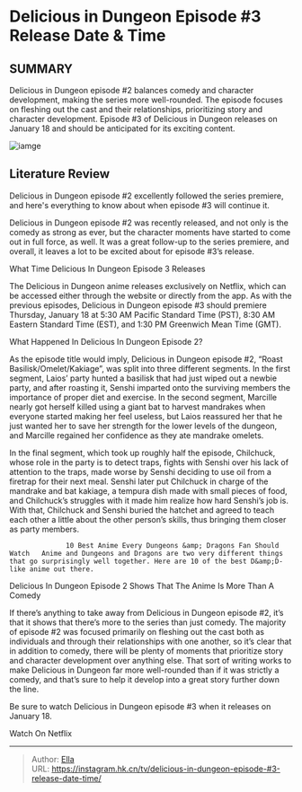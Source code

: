 # Delicious in Dungeon Episode #3 Release Date &amp; Time


## SUMMARY 



  Delicious in Dungeon episode #2 balances comedy and character development, making the series more well-rounded.   The episode focuses on fleshing out the cast and their relationships, prioritizing story and character development.   Episode #3 of Delicious in Dungeon releases on January 18 and should be anticipated for its exciting content.  

![iamge](https://static1.srcdn.com/wordpress/wp-content/uploads/2024/01/delicious-in-dungeon-episode-2-touden-party.jpg)

## Literature Review
Delicious in Dungeon episode #2 excellently followed the series premiere, and here&#39;s everything to know about when episode #3 will continue it.




Delicious in Dungeon episode #2 was recently released, and not only is the comedy as strong as ever, but the character moments have started to come out in full force, as well. It was a great follow-up to the series premiere, and overall, it leaves a lot to be excited about for episode #3’s release.





 What Time Delicious In Dungeon Episode 3 Releases 
          

The Delicious in Dungeon anime releases exclusively on Netflix, which can be accessed either through the website or directly from the app. As with the previous episodes, Delicious in Dungeon episode #3 should premiere Thursday, January 18 at 5:30 AM Pacific Standard Time (PST), 8:30 AM Eastern Standard Time (EST), and 1:30 PM Greenwich Mean Time (GMT).



 What Happened In Delicious In Dungeon Episode 2? 
          

As the episode title would imply, Delicious in Dungeon episode #2, “Roast Basilisk/Omelet/Kakiage”, was split into three different segments. In the first segment, Laios’ party hunted a basilisk that had just wiped out a newbie party, and after roasting it, Senshi imparted onto the surviving members the importance of proper diet and exercise. In the second segment, Marcille nearly got herself killed using a giant bat to harvest mandrakes when everyone started making her feel useless, but Laios reassured her that he just wanted her to save her strength for the lower levels of the dungeon, and Marcille regained her confidence as they ate mandrake omelets.




In the final segment, which took up roughly half the episode, Chilchuck, whose role in the party is to detect traps, fights with Senshi over his lack of attention to the traps, made worse by Senshi deciding to use oil from a firetrap for their next meal. Senshi later put Chilchuck in charge of the mandrake and bat kakiage, a tempura dish made with small pieces of food, and Chilchuck’s struggles with it made him realize how hard Senshi’s job is. With that, Chilchuck and Senshi buried the hatchet and agreed to teach each other a little about the other person’s skills, thus bringing them closer as party members.

                  10 Best Anime Every Dungeons &amp; Dragons Fan Should Watch   Anime and Dungeons and Dragons are two very different things that go surprisingly well together. Here are 10 of the best D&amp;D-like anime out there.    



 Delicious In Dungeon Episode 2 Shows That The Anime Is More Than A Comedy 
          




If there’s anything to take away from Delicious in Dungeon episode #2, it’s that it shows that there’s more to the series than just comedy. The majority of episode #2 was focused primarily on fleshing out the cast both as individuals and through their relationships with one another, so it’s clear that in addition to comedy, there will be plenty of moments that prioritize story and character development over anything else. That sort of writing works to make Delicious in Dungeon far more well-rounded than if it was strictly a comedy, and that’s sure to help it develop into a great story further down the line.

Be sure to watch Delicious in Dungeon episode #3 when it releases on January 18.

Watch On Netflix



---

> Author: [Ella](https://instagram.hk.cn/)  
> URL: https://instagram.hk.cn/tv/delicious-in-dungeon-episode-#3-release-date-time/  

